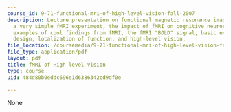 ```yaml
---
course_id: 9-71-functional-mri-of-high-level-vision-fall-2007
description: Lecture presentation on functional magnetic resonance imaging (fMRI),
  a very simple fMRI experiment, the impact of fMRI on cognitive neuroscience, some
  examples of cool findings from fMRI, the fMRI "BOLD" signal, basic experimental
  design, localization of function, and high-level vision.
file_location: /coursemedia/9-71-functional-mri-of-high-level-vision-fall-2007/484d80b0eddc696e1d6386342cd9df0e_lec1_intro.pdf
file_type: application/pdf
layout: pdf
title: fMRI of High-level Vision
type: course
uid: 484d80b0eddc696e1d6386342cd9df0e

---
```

None